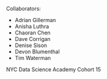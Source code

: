 Collaborators:

- Adrian Gillerman
- Anisha Luthra
- Chaoran Chen
- Dave Corrigan
- Denise Sison
- Devon Blumenthal
- Tim Waterman

NYC Data Science Academy Cohort 15
